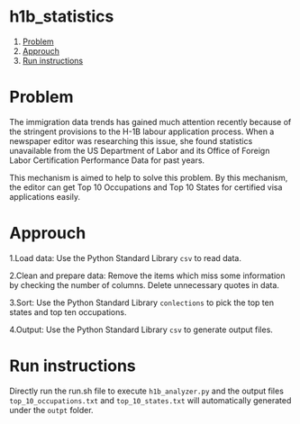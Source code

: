 # h1b_statistics
1. [Problem](README.md#problem)
2. [Approuch](README.md#approuch)
3. [Run instructions](README.md#run-instructions)
# Problem

The immigration data trends has gained much attention recently because of the stringent provisions to the H-1B labour application process.
When a newspaper editor was researching this issue, she found statistics unavailable from the US Department of Labor and its Office of Foreign Labor Certification Performance Data for past years.

This mechanism is aimed to help to solve this problem. By this mechanism, the editor can get Top 10 Occupations and Top 10 States for certified visa applications easily.

# Approuch

1.Load data: Use the Python Standard Library `csv` to read data.

2.Clean and prepare data: Remove the items which miss some information by checking the number of columns. Delete unnecessary quotes in data.

3.Sort: Use the Python Standard Library `conlections` to pick the top ten states and top ten occupations.

4.Output: Use the Python Standard Library `csv` to generate output files.

# Run instructions

Directly run the run.sh file to execute `h1b_analyzer.py` and the output files `top_10_occupations.txt` and `top_10_states.txt` will automatically generated under the `outpt` folder.
